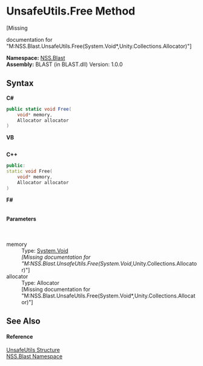 # UnsafeUtils.Free Method 
 

\[Missing <summary> documentation for "M:NSS.Blast.UnsafeUtils.Free(System.Void*,Unity.Collections.Allocator)"\]

**Namespace:**&nbsp;<a href="88b55311-4a89-0894-e27a-e157e443c7f7">NSS.Blast</a><br />**Assembly:**&nbsp;BLAST (in BLAST.dll) Version: 1.0.0

## Syntax

**C#**<br />
``` C#
public static void Free(
	void* memory,
	Allocator allocator
)
```

**VB**<br />
``` VB

```

**C++**<br />
``` C++
public:
static void Free(
	void* memory, 
	Allocator allocator
)
```

**F#**<br />
``` F#

```


#### Parameters
&nbsp;<dl><dt>memory</dt><dd>Type: <a href="https://docs.microsoft.com/dotnet/api/system.void" target="_blank" rel="noopener noreferrer">System.Void</a>*<br />\[Missing <param name="memory"/> documentation for "M:NSS.Blast.UnsafeUtils.Free(System.Void*,Unity.Collections.Allocator)"\]</dd><dt>allocator</dt><dd>Type: Allocator<br />\[Missing <param name="allocator"/> documentation for "M:NSS.Blast.UnsafeUtils.Free(System.Void*,Unity.Collections.Allocator)"\]</dd></dl>

## See Also


#### Reference
<a href="4ee5a03a-87f0-c42f-5907-c70bcd7e1fc0">UnsafeUtils Structure</a><br /><a href="88b55311-4a89-0894-e27a-e157e443c7f7">NSS.Blast Namespace</a><br />